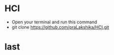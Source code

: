 # HCI
* Open your terminal and run this command
* git clone https://github.com/praLakshika/HCI.git
# last
